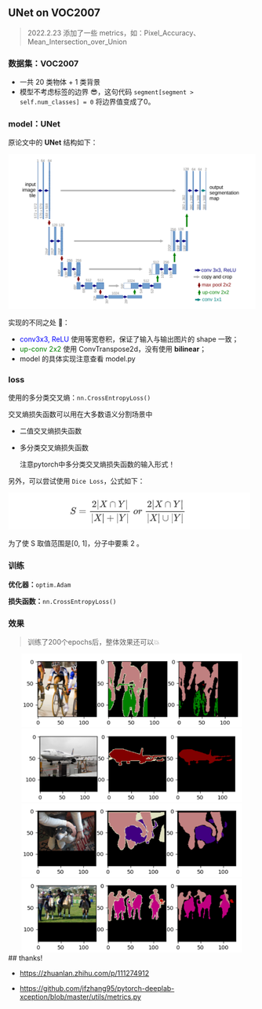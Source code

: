 ## UNet on VOC2007

> 2022.2.23 添加了一些 metrics，如：Pixel_Accuracy、Mean_Intersection_over_Union

### 数据集：VOC2007

- 一共 20 类物体 + 1 类背景
- 模型不考虑标签的边界 😎，这句代码 `segment[segment > self.num_classes] = 0` 将边界值变成了0。

### model：UNet

原论文中的 **UNet** 结构如下：

<img src="images\UNET.png" style="zoom:60%;" />

实现的不同之处 👏：

- <font color=blue>conv3x3, ReLU </font>使用等宽卷积，保证了输入与输出图片的 shape 一致；
- <font color=green>up-conv 2x2</font> 使用 ConvTranspose2d，没有使用 **bilinear**；
- model 的具体实现注意查看 model.py

### loss

使用的多分类交叉熵：`nn.CrossEntropyLoss()`

交叉熵损失函数可以用在大多数语义分割场景中

- 二值交叉熵损失函数

- 多分类交叉熵损失函数

  注意pytorch中多分类交叉熵损失函数的输入形式！

另外，可以尝试使用 `Dice Loss`，公式如下：

<img src="images\dice loss.png" style="zoom:70%;" />

为了使 S 取值范围是[0, 1]，分子中要乘 2 。

### 训练

**优化器：**`optim.Adam`

**损失函数：**`nn.CrossEntropyLoss()`

### 效果

> 训练了200个epochs后，整体效果还可以💥

<div align="center">
    <img src="images/img_seg_pred.png" height="150" width="450" ><br>
    <img src="images/img_seg_pred1.png" height="150" width="450" ><br>
    <img src="images/img_seg_pred2.png" height="150" width="450" ><br>
    <img src="images/img_seg_pred3.png" height="150" width="450" ><br>
</div>
## thanks!

- https://zhuanlan.zhihu.com/p/111274912

- https://github.com/jfzhang95/pytorch-deeplab-xception/blob/master/utils/metrics.py

